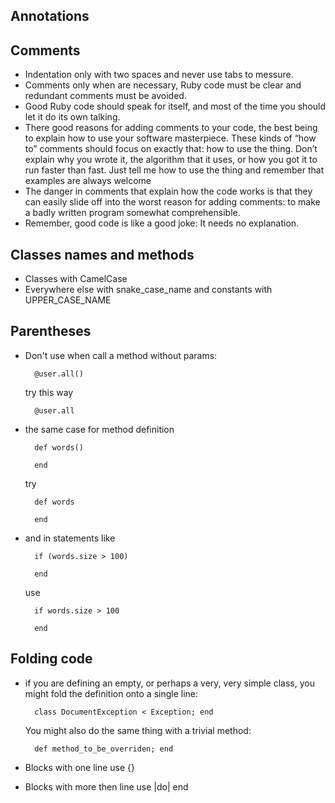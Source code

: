 Annotations
-----------

## Comments
- Indentation only with two spaces and never use tabs to messure.
- Comments only when are necessary, Ruby code must be clear and redundant comments must be avoided.
- Good Ruby code should speak for itself, and most of the time you should let it
do its own talking.
- There good reasons for adding comments to your code, the best being to
explain how to use your software masterpiece. These kinds of “how to” comments
should focus on exactly that: how to use the thing. Don’t explain why you wrote it,
the algorithm that it uses, or how you got it to run faster than fast. Just tell me how
to use the thing and remember that examples are always welcome
- The danger in comments that explain how the code works is that they can easily
slide off into the worst reason for adding comments: to make a badly written program somewhat comprehensible.
- Remember, good code is like a good joke: It needs no explanation.

## Classes names and methods
- Classes with CamelCase
- Everywhere else with snake_case_name and constants with UPPER_CASE_NAME

## Parentheses
- Don't use when call a method without params:
  
  ```
    @user.all()
  ```
  
  try this way

  ```
    @user.all
  ```

- the same case for method definition

  ```
    def words()

    end
  ```

  try

  ```
    def words

    end
  ```

- and in statements like

  ```
    if (words.size > 100)

    end
  ```

  use

  ```
    if words.size > 100

    end
  ```

## Folding code
- if you are defining an empty, or perhaps a very, very simple class, you might fold the definition 
onto a single line:

  ```
    class DocumentException < Exception; end
  ```
  You might also do the same thing with a trivial method:

  ```
    def method_to_be_overriden; end
  ```

- Blocks with one line use {}
- Blocks with more then line use |do| end
